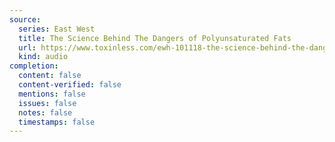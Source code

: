 ```yaml
---
source:
  series: East West
  title: The Science Behind The Dangers of Polyunsaturated Fats
  url: https://www.toxinless.com/ewh-101118-the-science-behind-the-dangers-of-polyunsaturated-fats.mp3
  kind: audio
completion:
  content: false
  content-verified: false
  mentions: false
  issues: false
  notes: false
  timestamps: false
---
```

